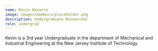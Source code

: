 ```yaml
---
name: Kevin Navarro
image: images/members/placeholder.png
description: Undergraduate Researcher 
role: undergrad 
---
```


Kevin is a 3rd year Undergraduate in the department of Mechanical and Industrial Engineering at the New Jersey Institute of Technology.